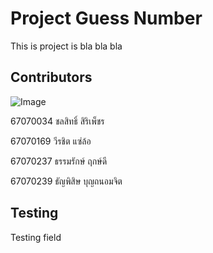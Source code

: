 # Project Guess Number
This is project is bla bla bla

## Contributors
![Image](https://github.com/user-attachments/assets/8cfcff7e-9a8d-4a6e-bc54-223c960cd161)

67070034 ชลสิทธิ์ สิริเพ็ชร

67070169 วีรชิต แซ่ล้อ

67070237 ธรรมรักษ์ ฤกษ์ดี

67070239 ธัญพิสิษ บุญถนอมจิต
## Testing

Testing field
